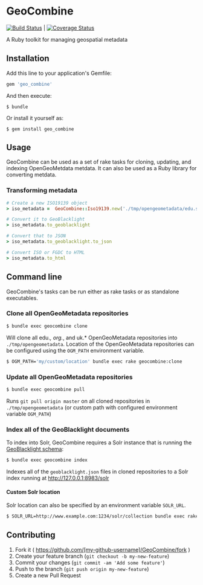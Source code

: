 # GeoCombine

[![Build Status](https://travis-ci.org/OpenGeoMetadata/GeoCombine.svg?branch=master)](https://travis-ci.org/OpenGeoMetadata/GeoCombine) | [![Coverage Status](https://coveralls.io/repos/OpenGeoMetadata/GeoCombine/badge.svg?branch=master)](https://coveralls.io/r/OpenGeoMetadata/GeoCombine?branch=master)



A Ruby toolkit for managing geospatial metadata

## Installation

Add this line to your application's Gemfile:

```ruby
gem 'geo_combine'
```

And then execute:

    $ bundle

Or install it yourself as:

    $ gem install geo_combine

## Usage
GeoCombine can be used as a set of rake tasks for cloning, updating, and indexing OpenGeoMetdata metdata. It can also be used as a Ruby library for converting metdata.

### Transforming metadata

```ruby
# Create a new ISO19139 object
> iso_metadata =  GeoCombine::Iso19139.new('./tmp/opengeometadata/edu.stanford.purl/bb/338/jh/0716/iso19139.xml')

# Convert it to GeoBlacklight
> iso_metadata.to_geoblacklight

# Convert that to JSON
> iso_metadata.to_geoblacklight.to_json

# Convert ISO or FGDC to HTML
> iso_metadata.to_html
```

## Command line ##

GeoCombine's tasks can be run either as rake tasks or as standalone executables.

### Clone all OpenGeoMetadata repositories

```sh
$ bundle exec geocombine clone
```

Will clone all edu.*, org.*, and uk.* OpenGeoMetadata repositories into `./tmp/opengeometadata`. Location of the OpenGeoMetadata repositories can be configured using the `OGM_PATH` environment variable.

```sh
$ OGM_PATH='my/custom/location' bundle exec rake geocombine:clone
```

### Update all OpenGeoMetadata repositories

```sh
$ bundle exec geocombine pull
```

Runs `git pull origin master` on all cloned repositories in `./tmp/opengeometadata` (or custom path with configured environment variable `OGM_PATH`)

### Index all of the GeoBlacklight documents

To index into Solr, GeoCombine requires a Solr instance that is running the
[GeoBlacklight schema](https://github.com/geoblacklight/geoblacklight):

```sh
$ bundle exec geocombine index
```

Indexes all of the `geoblacklight.json` files in cloned repositories to a Solr index running at http://127.0.0.1:8983/solr

#### Custom Solr location

Solr location can also be specified by an environment variable `SOLR_URL`.

```sh
$ SOLR_URL=http://www.example.com:1234/solr/collection bundle exec rake geocombine:index
```

## Contributing

1. Fork it ( https://github.com/[my-github-username]/GeoCombine/fork )
2. Create your feature branch (`git checkout -b my-new-feature`)
3. Commit your changes (`git commit -am 'Add some feature'`)
4. Push to the branch (`git push origin my-new-feature`)
5. Create a new Pull Request
